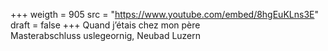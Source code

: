 ﻿+++
weigth = 905
src = "https://www.youtube.com/embed/8hgEuKLns3E"
draft = false
+++
Quand j’étais chez mon père<br>Masterabschluss uslegeornig, Neubad Luzern
